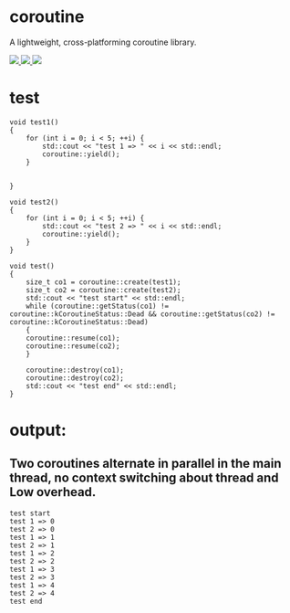 # coroutine
A lightweight, cross-platforming coroutine library.
<p align="left">
    <a href="">
        <img src="https://img.shields.io/badge/OS-linux%20mac%20windows-orange.svg">
    </a>
    <a href="https://isocpp.org/">
        <img src="https://img.shields.io/badge/language-C%2B%2B11-blue.svg">
    </a>
    <a href="https://travis-ci.org/felixguendling/cista">
        <img src="https://travis-ci.org/felixguendling/cista.svg?branch=master">
    </a>
</p>

# test
```
void test1()
{
    for (int i = 0; i < 5; ++i) {
        std::cout << "test 1 => " << i << std::endl;
        coroutine::yield();
    }


}

void test2()
{
    for (int i = 0; i < 5; ++i) {
        std::cout << "test 2 => " << i << std::endl;
        coroutine::yield();
    }
}

void test()
{
    size_t co1 = coroutine::create(test1);
    size_t co2 = coroutine::create(test2);
    std::cout << "test start" << std::endl;
    while (coroutine::getStatus(co1) != coroutine::kCoroutineStatus::Dead && coroutine::getStatus(co2) != coroutine::kCoroutineStatus::Dead)
    {
	coroutine::resume(co1);
	coroutine::resume(co2);
    }

    coroutine::destroy(co1);
    coroutine::destroy(co2);
    std::cout << "test end" << std::endl;
}

```

# output:
## Two coroutines alternate in parallel in the main thread, no context switching about thread and Low overhead.
```
test start
test 1 => 0
test 2 => 0
test 1 => 1
test 2 => 1
test 1 => 2
test 2 => 2
test 1 => 3
test 2 => 3
test 1 => 4
test 2 => 4
test end
```

